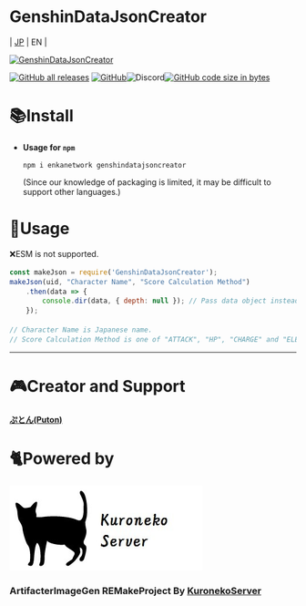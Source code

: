 # GenshinDataJsonCreator
| [JP](README-JP.md) | EN |

[![GenshinDataJsonCreator](https://github.com/Puton1221/GenshinDataJsonCreator/actions/workflows/npm-publish-github-packages.yml/badge.svg?branch=main)](https://github.com/Puton1221/GenshinDataJsonCreator/actions/workflows/npm-publish-github-packages.yml)


[![GitHub all releases](https://img.shields.io/github/downloads/Puton1221/GenshinDataJsonCreator/total?logo=GitHub&style=for-the-badge)](https://github.com/Puton1221/GenshinDataJsonCreator/releases)
[![GitHub](https://img.shields.io/github/license/Puton1221/GenshinDataJsonCreator?logo=GitBook&style=for-the-badge)](LICENSE)![Discord](https://img.shields.io/discord/867038364552396860?logo=Discord&style=for-the-badge)[![GitHub code size in bytes](https://img.shields.io/github/languages/code-size/Puton1221/GenshinDataJsonCreator?logo=Files&style=for-the-badge)](https://github.com/Puton1221/GenshinDataJsonCreator?search=1)

# 📚Install
- **Usage for `npm`**
  ```shell
  npm i enkanetwork genshindatajsoncreator
  ```
  (Since our knowledge of packaging is limited, it may be difficult to support other languages.)

# 🤖Usage
❌ESM is not supported.
```js
const makeJson = require('GenshinDataJsonCreator');
makeJson(uid, "Character Name", "Score Calculation Method")
    .then(data => {
        console.dir(data, { depth: null }); // Pass data object instead of data.json.
    });

// Character Name is Japanese name.
// Score Calculation Method is one of "ATTACK", "HP", "CHARGE" and "ELEMENT".
```

---

# 🎮Creator and Support
#### [ぷとん(Puton)](https://github.com/Puton1221)
# 🐈Powered by 
![KuronekoServer](https://raw.githubusercontent.com/kuroneko6423/kuroneko6423/main/kuronekoServer.jpg)
### ArtifacterImageGen REMakeProject By [KuronekoServer](https://kuroneko6423.com/)

